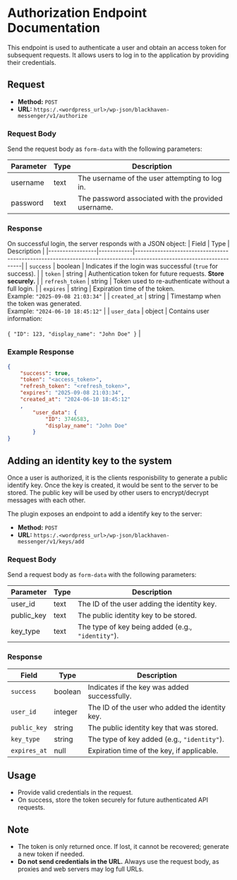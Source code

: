 # Authorization Endpoint Documentation

This endpoint is used to authenticate a user and obtain an access token for subsequent requests. It allows users to log in to the application by providing their credentials.

## Request

- **Method:** `POST`
- **URL:** `https:/.<wordpress_url>/wp-json/blackhaven-messenger/v1/authorize`

### Request Body

Send the request body as `form-data` with the following parameters:

| Parameter | Type | Description                              |
|-----------|------|------------------------------------------|
| username  | text | The username of the user attempting to log in. |
| password  | text | The password associated with the provided username. |

### Response

On successful login, the server responds with a JSON object:
| Field       | Type   | Description                                                                                                                |
|-----------------|------------|--------------------------------------------------------------------------------------------------------------------|
| `success`       | boolean    | Indicates if the login was successful (`true` for success).                                                        |
| `token`         | string     | Authentication token for future requests. **Store securely.**                                                      |
| `refresh_token` | string     | Token used to re-authenticate without a full login.                                                                |
| `expires`       | string     | Expiration time of the token.<br>Example: `"2025-09-08 21:03:34"`                                                  |
| `created_at`    | string     | Timestamp when the token was generated.<br>Example: `"2024-06-10 18:45:12"`                                        |
| `user_data`     | object     | Contains user information:<br><br>```{ "ID": 123, "display_name": "John Doe" }```                                  |

### Example Response

```json
{
    "success": true,
    "token": "<access_token>",
    "refresh_token": "<refresh_token>",
    "expires": "2025-09-08 21:03:34",
    "created_at": "2024-06-10 18:45:12"
    ,
        "user_data": {
            "ID": 3746583,
            "display_name": "John Doe"
        }
}
```

## Adding an identity key to the system

Once a user is authorized, it is the clients responisbility to generate a public identify key. Once the key is created, it would be sent to the server to be stored. The public key will be used by other users to encrypt/decrypt messages with each other. 

The plugin exposes an endpoint to add a identify key to the server:

- **Method:** `POST`
- **URL:** `https:/.<wordpress_url>/wp-json/blackhaven-messenger/v1/keys/add`

### Request Body

 Send a request body as `form-data` with the following parameters:

| Parameter   | Type   | Description                                      |
|-------------|--------|--------------------------------------------------|
| user_id     | text   | The ID of the user adding the identity key.      |
| public_key  | text   | The public identity key to be stored.            |
| key_type    | text   | The type of key being added (e.g., `"identity"`).|

### Response

| Field        | Type    | Description                                         |
|--------------|---------|-----------------------------------------------------|
| `success`    | boolean | Indicates if the key was added successfully.        |
| `user_id`    | integer | The ID of the user who added the identity key.      |
| `public_key` | string  | The public identity key that was stored.            |
| `key_type`   | string  | The type of key added (e.g., `"identity"`).         |
| `expires_at` | null    | Expiration time of the key, if applicable.          |

## Usage

- Provide valid credentials in the request.
- On success, store the token securely for future authenticated API requests.

## Note

- The token is only returned once. If lost, it cannot be recovered; generate a new token if needed.
- **Do not send credentials in the URL.** Always use the request body, as proxies and web servers may log full URLs.